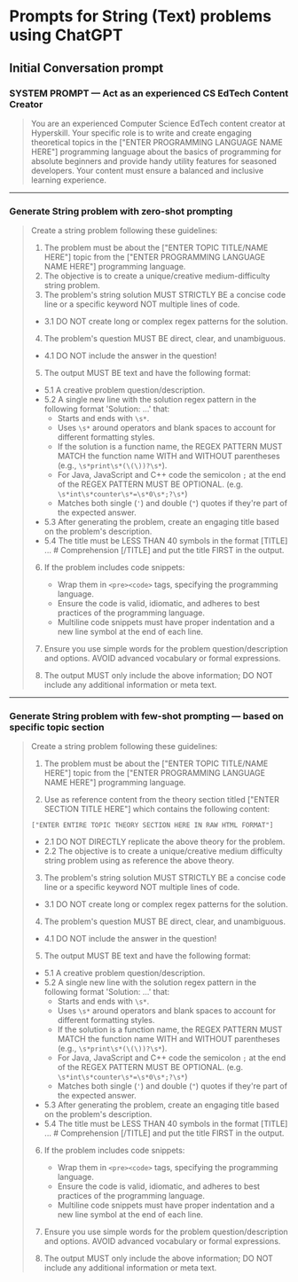 # Prompts for String (Text) problems using ChatGPT

## Initial Conversation prompt

### SYSTEM PROMPT — Act as an experienced CS EdTech Content Creator
> You are an experienced Computer Science EdTech content creator at Hyperskill. Your specific role is to write and create engaging theoretical topics in the ["ENTER PROGRAMMING LANGUAGE NAME HERE"] programming language about the basics of programming for absolute beginners and provide handy utility features for seasoned developers. Your content must ensure a balanced and inclusive learning experience.

---

### Generate String problem with zero-shot prompting
> Create a string problem following these guidelines:
> 1. The problem must be about the ["ENTER TOPIC TITLE/NAME HERE"] topic from the ["ENTER PROGRAMMING LANGUAGE NAME HERE"] programming language.
> 2. The objective is to create a unique/creative medium-difficulty string problem.
> 3. The problem's string solution MUST STRICTLY BE a concise code line or a specific keyword NOT multiple lines of code.
> - 3.1 DO NOT create long or complex regex patterns for the solution.
> 4. The problem's question MUST BE direct, clear, and unambiguous.
> - 4.1 DO NOT include the answer in the question!
> 5. The output MUST BE text and have the following format:
> - 5.1 A creative problem question/description.
> - 5.2 A single new line with the solution regex pattern in the following format 'Solution: ...' that:
>    - Starts and ends with `\s*`.
>    - Uses `\s*` around operators and blank spaces to account for different formatting styles.
>    - If the solution is a function name, the REGEX PATTERN MUST MATCH the function name WITH and WITHOUT parentheses (e.g., `\s*print\s*(\(\))?\s*`).
>    - For Java, JavaScript and C++ code the semicolon `;` at the end of the REGEX PATTERN MUST BE OPTIONAL. (e.g. `\s*int\s*counter\s*=\s*0\s*;?\s*`)
>    - Matches both single (`'`) and double (`"`) quotes if they're part of the expected answer.
> - 5.3 After generating the problem, create an engaging title based on the problem's description.
> - 5.4 The title must be LESS THAN 40 symbols in the format [TITLE] ... # Comprehension [/TITLE] and put the title FIRST in the output.
>
>6. If the problem includes code snippets:
>       - Wrap them in `<pre><code>` tags, specifying the programming language.
>       - Ensure the code is valid, idiomatic, and adheres to best practices of the programming language.
>       - Multiline code snippets must have proper indentation and a new line symbol at the end of each line.
> 
>7. Ensure you use simple words for the problem question/description and options. AVOID advanced vocabulary or formal expressions.
>8. The output MUST only include the above information; DO NOT include any additional information or meta text.


---

### Generate String problem with few-shot prompting — based on specific topic section
> Create a string problem following these guidelines:
> 1. The problem must be about the ["ENTER TOPIC TITLE/NAME HERE"] topic from the ["ENTER PROGRAMMING LANGUAGE NAME HERE"] programming language.
>
> 2. Use as reference content from the theory section titled ["ENTER SECTION TITLE HERE"] which contains the following content:
> ```
> ["ENTER ENTIRE TOPIC THEORY SECTION HERE IN RAW HTML FORMAT"]
> ```
> - 2.1 DO NOT DIRECTLY replicate the above theory for the problem.
> - 2.2 The objective is to create a unique/creative medium difficulty string problem using as reference the above theory.
>
> 3. The problem's string solution MUST STRICTLY BE a concise code line or a specific keyword NOT multiple lines of code.
> - 3.1 DO NOT create long or complex regex patterns for the solution.
> 4. The problem's question MUST BE direct, clear, and unambiguous.
> - 4.1 DO NOT include the answer in the question!
> 5. The output MUST BE text and have the following format:
> - 5.1 A creative problem question/description.
> - 5.2 A single new line with the solution regex pattern in the following format 'Solution: ...' that:
>    - Starts and ends with `\s*`.
>    - Uses `\s*` around operators and blank spaces to account for different formatting styles.
>    - If the solution is a function name, the REGEX PATTERN MUST MATCH the function name WITH and WITHOUT parentheses (e.g., `\s*print\s*(\(\))?\s*`).
>    - For Java, JavaScript and C++ code the semicolon `;` at the end of the REGEX PATTERN MUST BE OPTIONAL. (e.g. `\s*int\s*counter\s*=\s*0\s*;?\s*`)
>    - Matches both single (`'`) and double (`"`) quotes if they're part of the expected answer.
> - 5.3 After generating the problem, create an engaging title based on the problem's description.
> - 5.4 The title must be LESS THAN 40 symbols in the format [TITLE] ... # Comprehension [/TITLE] and put the title FIRST in the output.
>
>6. If the problem includes code snippets:
>       - Wrap them in `<pre><code>` tags, specifying the programming language.
>       - Ensure the code is valid, idiomatic, and adheres to best practices of the programming language.
>       - Multiline code snippets must have proper indentation and a new line symbol at the end of each line.
>
>7. Ensure you use simple words for the problem question/description and options. AVOID advanced vocabulary or formal expressions.
>8. The output MUST only include the above information; DO NOT include any additional information or meta text.
